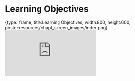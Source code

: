 # Learning Objectives
 
{type: iframe, title:Learning Objectives, width:800, height:600, poster:resources/chapt_screen_images/index.png}
![](https://hutchdatascience.org/Intermediate-Git-GitHub/index.html)
 

 
